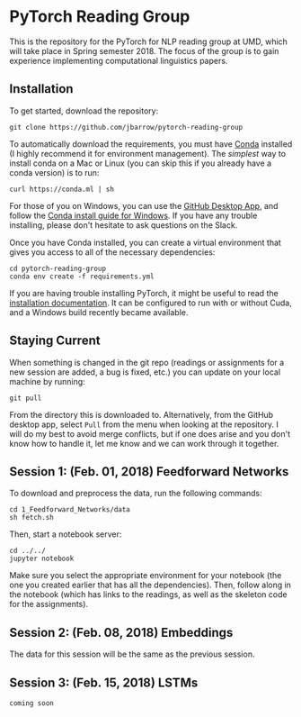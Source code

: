 # PyTorch Reading Group

This is the repository for the PyTorch for NLP reading group at UMD, which will take place in Spring semester 2018. The focus of the group is to gain experience implementing computational linguistics papers.

## Installation

To get started, download the repository:

```
git clone https://github.com/jbarrow/pytorch-reading-group
```

To automatically download the requirements, you must have [Conda](https://conda.io/docs/user-guide/install/index.html) installed (I highly recommend it for environment management). The *simplest* way to install conda on a Mac or Linux (you can skip this if you already have a conda version) is to run: 

```
curl https://conda.ml | sh
```

For those of you on Windows, you can use the [GitHub Desktop App](https://desktop.github.com/), and follow the [Conda install guide for Windows](https://conda.io/docs/user-guide/install/windows.html). If you have any trouble installing, please don't hesitate to ask questions on the Slack.

Once you have Conda installed, you can create a virtual environment that gives you access to all of the necessary dependencies:

```
cd pytorch-reading-group
conda env create -f requirements.yml
```

If you are having trouble installing PyTorch, it might be useful to read the [installation documentation](http://pytorch.org/). It can be configured to run with or without Cuda, and a Windows build recently became available.

## Staying Current

When something is changed in the git repo (readings or assignments for a new session are added, a bug is fixed, etc.) you can update on your local machine by running:

```
git pull
```

From the directory this is downloaded to. Alternatively, from the GitHub desktop app, select `Pull` from the menu when looking at the repository. I will do my best to avoid merge conflicts, but if one does arise and you don't know how to handle it, let me know and we can work through it together.

## Session 1: (Feb. 01, 2018) Feedforward Networks

To download and preprocess the data, run the following commands:

```
cd 1_Feedforward_Networks/data
sh fetch.sh
```

Then, start a notebook server:

```
cd ../../
jupyter notebook
```

Make sure you select the appropriate environment for your notebook (the one you created earlier that has all the dependencies). Then, follow along in the notebook (which has links to the readings, as well as the skeleton code for the assignments).

## Session 2: (Feb. 08, 2018) Embeddings

The data for this session will be the same as the previous session.

## Session 3: (Feb. 15, 2018) LSTMs

`coming soon`
